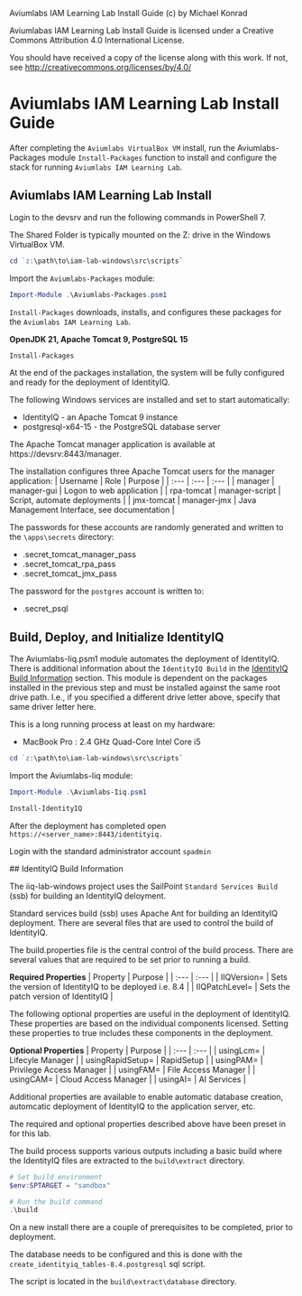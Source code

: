 Aviumlabs IAM Learning Lab Install Guide (c) by Michael Konrad

Aviumlabas IAM Learning Lab Install Guide is licensed under a
Creative Commons Attribution 4.0 International License.

You should have received a copy of the license along with this
work. If not, see <http://creativecommons.org/licenses/by/4.0/>


# Aviumlabs IAM Learning Lab Install Guide

After completing the `Aviumlabs VirtualBox VM` install, run the 
Aviumlabs-Packages module `Install-Packages` function to install and 
configure the stack for running `Aviumlabs IAM Learning Lab`.


## Aviumlabs IAM Learning Lab Install

Login to the devsrv and run the following commands in PowerShell 7.

The Shared Folder is typically mounted on the Z: drive in the Windows  
VirtualBox VM.  
 
```PowerShell
cd `z:\path\to\iam-lab-windows\src\scripts`
```

Import the `Aviumlabs-Packages` module:  
```PowerShell
Import-Module .\Aviumlabs-Packages.psm1
```

`Install-Packages` downloads, installs, and configures these packages 
for the `Aviumlabs IAM Learning Lab`.  

__OpenJDK 21, Apache Tomcat 9, PostgreSQL 15__ 

```PowerShell
Install-Packages
```

At the end of the packages installation, the system will be fully configured 
and ready for the deployment of IdentityIQ. 

The following Windows services are installed and set to start automatically:
* IdentityIQ - an Apache Tomcat 9 instance
* postgresql-x64-15 - the PostgreSQL database server

The Apache Tomcat manager application is available at 
https://devsrv:8443/manager.

The installation configures three Apache Tomcat users for the manager 
application:
| Username    | Role   | Purpose |
| :--- | :--- | :--- |
| manager | manager-gui | Logon to web application |
| rpa-tomcat | manager-script | Script, automate deployments |
| jmx-tomcat | manager-jmx | Java Management Interface, see documentation |

The passwords for these accounts are randomly generated and written to the 
`\apps\secrets` directory:
* .secret_tomcat_manager_pass
* .secret_tomcat_rpa_pass
* .secret_tomcat_jmx_pass

The password for the `postgres` account is written to:
* .secret_psql


## Build, Deploy, and Initialize IdentityIQ

The Aviumlabs-Iiq.psm1 module automates the deployment of IdentityIQ.  
There is additional information about the `IdentityIQ Build` in the 
[IdentityIQ Build Information](#iiq-build-info) section. This module is 
dependent on the packages installed in the previous step and must be 
installed against the same root drive path. I.e., if you specified a 
different drive letter above, specify that same driver letter here.

This is a long running process at least on my hardware:
* MacBook Pro : 2.4 GHz Quad-Core Intel Core i5

```PowerShell
cd `z:\path\to\iam-lab-windows\src\scripts`
```

Import the Aviumlabs-Iiq module:  
  
```PowerShell
Import-Module .\Aviumlabs-Iiq.psm1
```

```PowerShell
Install-IdentityIQ
```

After the deployment has completed open `https://<server_name>:8443/identityiq.`

Login with the standard administrator account `spadmin`



<a name="iiq-build-info" />
## IdentityIQ Build Information

The iiq-lab-windows project uses the SailPoint `Standard Services Build` (ssb) 
for building an IdentityIQ deloyment.

Standard services build (ssb) uses Apache Ant for building an IdentityIQ 
deployment. There are several files that are used to control the build of 
IdentityIQ.

The build.properties file is the central control of the build process. 
There are several values that are required to be set prior to running a 
build.

__Required Properties__
| Property | Purpose |
| :--- | :--- | 
| IIQVersion= | Sets the version of IdentityIQ to be deployed i.e. 8.4 |
| IIQPatchLevel= | Sets the patch version of IdentityIQ |

The following optional properties are useful in the deployment of IdentityIQ.
These properties are based on the individual components licensed. Setting these 
properties to true includes these components in the deployment. 

__Optional Properties__
| Property | Purpose |
| :--- | :--- |
| usingLcm= | Lifecyle Manager |
| usingRapidSetup= | RapidSetup |
| usingPAM= | Privilege Access Manager |
| usingFAM= | File Access Manager |
| usingCAM= | Cloud Access Manager |
| usingAI=  | AI Services |

Additional properties are available to enable automatic database creation, 
automcatic deployment of IdentityIQ to the application server, etc.

The required and optional properties described above have been preset in 
for this lab. 

The build process supports various outputs including a basic build where 
the IdentityIQ files are extracted to the `build\extract` directory.

```PowerShell
# Set build environment
$env:SPTARGET = "sandbox"

# Run the build command
.\build
```

On a new install there are a couple of prerequisites to be 
completed, prior to deployment.

The database needs to be configured and this is done with 
the `create_identityiq_tables-8.4.postgresql` sql script.

The script is located in the `build\extract\database` directory.
